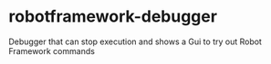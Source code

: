 # robotframework-debugger
Debugger that can stop execution and shows a Gui to try out Robot Framework commands
